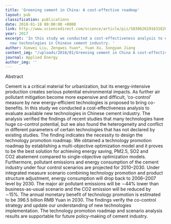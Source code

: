 ```yaml
---
title: 'Greening cement in China: A cost-effective roadmap'
layout: pub
classification: publications
date: 2018-01-18 00:00:00 +0000
link: http://www.sciencedirect.com/science/article/pii/S0306261916318207
year: 2017
excerpt: 'In this study we conducted a cost-effectiveness analysis to evaluate available
  new technologies in Chinese cement industry. '
author: Xuewei Liu, Zengwei Yuan*, Yuan Xu, Songyan Jiang
content_img: "/uploads/2018/01/Greening cement in China A cost-effective roadmap.jpg"
journal: Applied Energy
author_img: ''
---
```

Abstract

Cement is a critical material for urbanization, but its energy-intensive production creates serious potential environmental impacts. As further air pollutant mitigation become more expensive and difficult, ‘co-control’ measure by new energy-efficient technologies is proposed to bring co-benefits. In this study we conducted a cost-effectiveness analysis to evaluate available new technologies in Chinese cement industry. The analysis verified the findings of recent studies that many technologies have huge co-control potential, but we also found the heterogeneity and conflict in different parameters of certain technologies that has not declared by existing studies. The finding indicates the necessity to design the technology promotion roadmap. We obtained a technology promotion roadmap by establishing a multi-objective optimization model and it proves to be the best solution for achieving energy saving, PM2.5, SO2 and CO2 abatement compared to single-objective optimization models. Furthermore, pollutant emissions and energy consumption of the cement industry under four control scenarios are projected for 2010–2030. Under integrated measure scenario combining technology promotion and product structure adjustment, energy consumption will drop back to 2006–2007 level by 2030. The major air pollutant emissions will be ∼44% lower than business-as-usual scenario and the CO2 emission will be reduced by ∼15%. The annual monetary benefit of technology promotion is estimated to be 396.5 billion RMB Yuan in 2030. The findings verify the co-control strategy and update our understanding of new technologies implementation. The technology promotion roadmap and scenario analysis results are supportable for future policy-making of cement industry.  